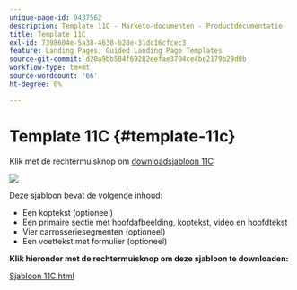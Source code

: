 ```yaml
---
unique-page-id: 9437562
description: Template 11C - Marketo-documenten - Productdocumentatie
title: Template 11C
exl-id: 7398604e-5a38-4630-b28e-31dc16cfcec3
feature: Landing Pages, Guided Landing Page Templates
source-git-commit: d20a9bb584f69282eefae3704ce4be2179b29d0b
workflow-type: tm+mt
source-wordcount: '66'
ht-degree: 0%

---
```


# Template 11C {#template-11c}

Klik met de rechtermuisknop om [downloadsjabloon 11C](https://experienceleague.adobe.com/landing/marketo/lp-templates/template-11c.html?lang=nl-NL)

![](assets/image2015-8-4-14-3a3-3a44.png)

Deze sjabloon bevat de volgende inhoud:

* Een koptekst (optioneel)
* Een primaire sectie met hoofdafbeelding, koptekst, video en hoofdtekst
* Vier carrosseriesegmenten (optioneel)
* Een voettekst met formulier (optioneel)

**Klik hieronder met de rechtermuisknop om deze sjabloon te downloaden:**

[Sjabloon 11C.html](https://experienceleague.adobe.com/landing/marketo/lp-templates/template-11c.html?lang=nl-NL)
